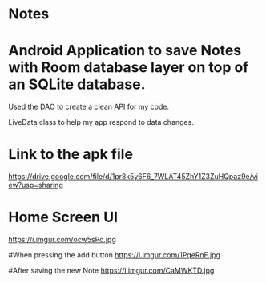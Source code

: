 # Notes
# Android Application to save Notes with Room database layer on top of an SQLite database.

Used the DAO to create a clean API for my code.

LiveData class to help my app respond to data changes.



# Link to the apk file
https://drive.google.com/file/d/1pr8k5y6F6_7WLAT45ZhY1Z3ZuHQpaz9e/view?usp=sharing

# Home Screen UI
https://i.imgur.com/ocw5sPo.jpg

#When pressing the add button
https://i.imgur.com/1PqeRnF.jpg

#After saving the new Note
https://i.imgur.com/CaMWKTD.jpg


